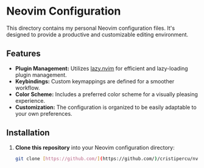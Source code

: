 # Neovim Configuration

This directory contains my personal Neovim configuration files. It's designed to provide a productive and customizable editing environment. 

## Features

* **Plugin Management:** Utilizes [lazy.nvim](https://github.com/folke/lazy.nvim) for efficient and lazy-loading plugin management.
* **Keybindings:**  Custom keymappings are defined for a smoother workflow.
* **Color Scheme:** Includes a preferred color scheme for a visually pleasing experience.
* **Customization:** The configuration is organized to be easily adaptable to your own preferences.

## Installation

1. **Clone this repository** into your Neovim configuration directory:

   ```bash
   git clone [https://github.com/](https://github.com/)/cristipercu/nvim ~/.config/nvim

